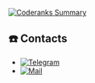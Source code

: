 [![Coderanks Summary](https://cr-ss-service.azurewebsites.net/api/ScreenShot?widget=summary&username=skyfet&badges=1&branding=true&show-header=true)](https://profile.codersrank.io/user/skyfet/)

## ☎️ Contacts

* [![Telegram](https://img.shields.io/badge/-Telegram-05122A?style=flat&logo=telegram)](https://t.me/skyfet)
* [![Mail](https://img.shields.io/badge/-Email-05122A?style=flat&logo=gmail&logoColor=red)](mailto:gdetemka@gmail.com)
